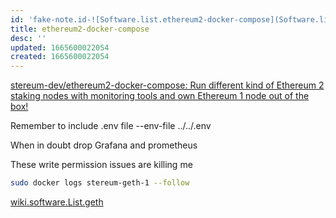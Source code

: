 ```yaml
---
id: 'fake-note.id-![Software.list.ethereum2-docker-compose](Software.list.ethereum2-docker-compose)'
title: ethereum2-docker-compose
desc: ''
updated: 1665600022054
created: 1665600022054
---
```




[stereum-dev/ethereum2-docker-compose: Run different kind of Ethereum 2 staking nodes with monitoring tools and own Ethereum 1 node out of the box!](https://github.com/stereum-dev/ethereum2-docker-compose)

Remember to include .env file --env-file ../../.env

When in doubt drop Grafana and prometheus

These write permission issues are killing me

``` bash
sudo docker logs stereum-geth-1 --follow
```

[wiki.software.List.geth](geth.md)
